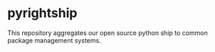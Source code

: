# pyrightship
This repository aggregates our open source python ship to common package management systems.  
